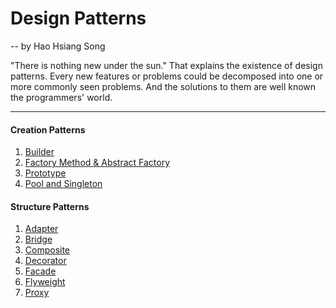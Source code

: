 # Design Patterns
 -- by Hao Hsiang Song

"There is nothing new under the sun." That explains the existence of design patterns. Every new features or problems could be decomposed into one or more commonly seen problems. And the solutions to them are well known the programmers' world.

---

#### Creation Patterns
1. [Builder](https://github.com/HHSong/Best-Java-Backend-Practices/tree/master/Design%20Patterns/Creation#1-builder)
2. [Factory Method & Abstract Factory](https://github.com/HHSong/Best-Java-Backend-Practices/tree/master/Design%20Patterns/Creation#2-factory-method--abstract-factory)
3. [Prototype](https://github.com/HHSong/Best-Java-Backend-Practices/tree/master/Design%20Patterns/Creation#3-prototype-clone-over-new)
4. [Pool and Singleton](https://github.com/HHSong/Best-Java-Backend-Practices/tree/master/Design%20Patterns/Creation#4-pool-and-singleton)

#### Structure Patterns
1. [Adapter](https://github.com/HHSong/Best-Java-Backend-Practices/tree/master/Design%20Patterns/Structure#1-adapter)
2. [Bridge](https://github.com/HHSong/Best-Java-Backend-Practices/tree/master/Design%20Patterns/Structure#2-bridge)
3. [Composite](https://github.com/HHSong/Best-Java-Backend-Practices/tree/master/Design%20Patterns/Structure#3-composite)
4. [Decorator](https://github.com/HHSong/Best-Java-Backend-Practices/tree/master/Design%20Patterns/Structure#4-decorator)
5. [Facade](https://github.com/HHSong/Best-Java-Backend-Practices/tree/master/Design%20Patterns/Structure#5-facade)
6. [Flyweight](https://github.com/HHSong/Best-Java-Backend-Practices/tree/master/Design%20Patterns/Structure#6-flyweight)
7. [Proxy](https://github.com/HHSong/Best-Java-Backend-Practices/tree/master/Design%20Patterns/Structure#7-proxy)